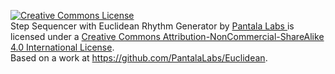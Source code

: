 <a rel="license" href="http://creativecommons.org/licenses/by-nc-sa/4.0/"><img alt="Creative Commons License" style="border-width:0" src="https://i.creativecommons.org/l/by-nc-sa/4.0/88x31.png" /></a><br /><span xmlns:dct="http://purl.org/dc/terms/" property="dct:title">Step Sequencer with Euclidean Rhythm Generator</span> by <a xmlns:cc="http://creativecommons.org/ns#" href="https://www.facebook.com/pantalalabs" property="cc:attributionName" rel="cc:attributionURL">Pantala Labs </a> is licensed under a <a rel="license" href="http://creativecommons.org/licenses/by-nc-sa/4.0/">Creative Commons Attribution-NonCommercial-ShareAlike 4.0 International License</a>.<br />Based on a work at <a xmlns:dct="http://purl.org/dc/terms/" href="https://github.com/PantalaLabs/Euclidean" rel="dct:source">https://github.com/PantalaLabs/Euclidean</a>.
